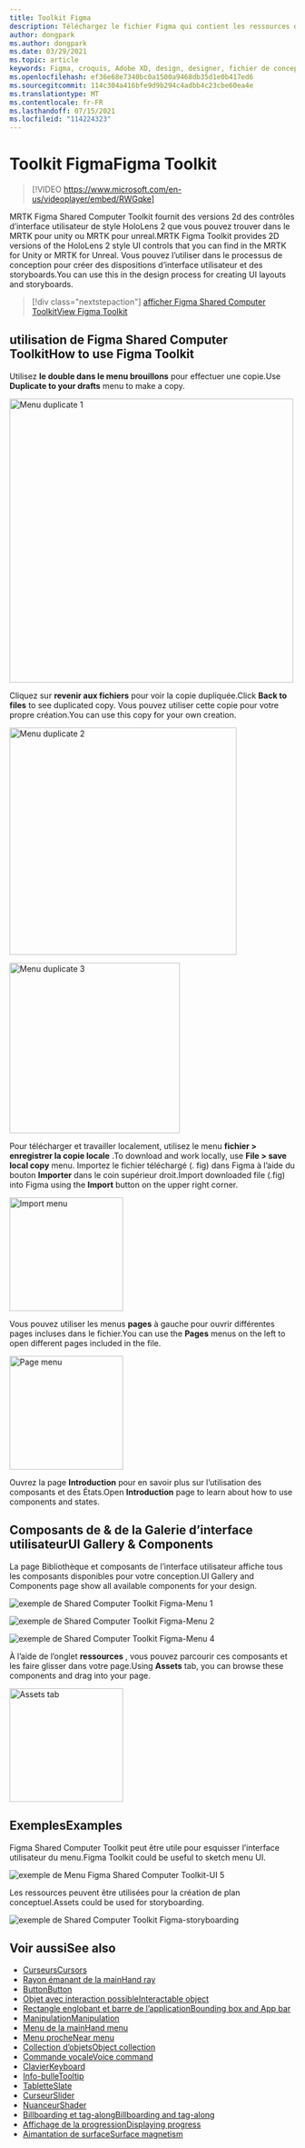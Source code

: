 ```yaml
---
title: Toolkit Figma
description: Téléchargez le fichier Figma qui contient les ressources des blocs de construction d’interface utilisateur courants.
author: dongpark
ms.author: dongpark
ms.date: 03/29/2021
ms.topic: article
keywords: Figma, croquis, Adobe XD, design, designer, fichier de conception, conception UX, HoloLens, MRTK, réalité mixte Shared Computer Toolkit
ms.openlocfilehash: ef36e68e7340bc0a1500a9468db35d1e0b417ed6
ms.sourcegitcommit: 114c304a416bfe9d9b294c4adbb4c23cbe60ea4e
ms.translationtype: MT
ms.contentlocale: fr-FR
ms.lasthandoff: 07/15/2021
ms.locfileid: "114224323"
---
```

# <a name="figma-toolkit"></a><span data-ttu-id="4b13a-104">Toolkit Figma</span><span class="sxs-lookup"><span data-stu-id="4b13a-104">Figma Toolkit</span></span>

> [!VIDEO https://www.microsoft.com/en-us/videoplayer/embed/RWGqke]

<span data-ttu-id="4b13a-105">MRTK Figma Shared Computer Toolkit fournit des versions 2d des contrôles d’interface utilisateur de style HoloLens 2 que vous pouvez trouver dans le MRTK pour unity ou MRTK pour unreal.</span><span class="sxs-lookup"><span data-stu-id="4b13a-105">MRTK Figma Toolkit provides 2D versions of the HoloLens 2 style UI controls that you can find in the MRTK for Unity or MRTK for Unreal.</span></span> <span data-ttu-id="4b13a-106">Vous pouvez l’utiliser dans le processus de conception pour créer des dispositions d’interface utilisateur et des storyboards.</span><span class="sxs-lookup"><span data-stu-id="4b13a-106">You can use this in the design process for creating UI layouts and storyboards.</span></span>

> [!div class="nextstepaction"]
> [<span data-ttu-id="4b13a-107">afficher Figma Shared Computer Toolkit</span><span class="sxs-lookup"><span data-stu-id="4b13a-107">View Figma Toolkit</span></span>](https://www.figma.com/file/ltLag9SxjUIyLQFsp7NNE7/Figma-Toolkit-for-MRTK-%2F-HoloLens%2C-Windows-Mixed-Reality?node-id=116%3A4)

## <a name="how-to-use-figma-toolkit"></a><span data-ttu-id="4b13a-108">utilisation de Figma Shared Computer Toolkit</span><span class="sxs-lookup"><span data-stu-id="4b13a-108">How to use Figma Toolkit</span></span>
<span data-ttu-id="4b13a-109">Utilisez **le double dans le menu brouillons** pour effectuer une copie.</span><span class="sxs-lookup"><span data-stu-id="4b13a-109">Use **Duplicate to your drafts** menu to make a copy.</span></span>

<img src="images/UX_Figma_Use1.png" width="500px" alt="Menu duplicate 1"><br>

<span data-ttu-id="4b13a-110">Cliquez sur **revenir aux fichiers** pour voir la copie dupliquée.</span><span class="sxs-lookup"><span data-stu-id="4b13a-110">Click **Back to files** to see duplicated copy.</span></span> <span data-ttu-id="4b13a-111">Vous pouvez utiliser cette copie pour votre propre création.</span><span class="sxs-lookup"><span data-stu-id="4b13a-111">You can use this copy for your own creation.</span></span>

<img src="images/UX_Figma_Use2.png" width="400px" alt="Menu duplicate 2"><br>

<img src="images/UX_Figma_Use3.png" width="300px" alt="Menu duplicate 3"><br>

<span data-ttu-id="4b13a-112">Pour télécharger et travailler localement, utilisez le menu **fichier > enregistrer la copie locale** .</span><span class="sxs-lookup"><span data-stu-id="4b13a-112">To download and work locally, use **File > save local copy** menu.</span></span> <span data-ttu-id="4b13a-113">Importez le fichier téléchargé (. fig) dans Figma à l’aide du bouton **Importer** dans le coin supérieur droit.</span><span class="sxs-lookup"><span data-stu-id="4b13a-113">Import downloaded file (.fig) into Figma using the **Import** button on the upper right corner.</span></span>

<img src="images/UX_FigmaToolkit_Import.png" width="200px" alt="Import menu"><br>

<span data-ttu-id="4b13a-114">Vous pouvez utiliser les menus **pages** à gauche pour ouvrir différentes pages incluses dans le fichier.</span><span class="sxs-lookup"><span data-stu-id="4b13a-114">You can use the **Pages** menus on the left to open different pages included in the file.</span></span>

<img src="images/UX_FigmaToolkit_PageMenu.png" width="200px" alt="Page menu"><br>

<span data-ttu-id="4b13a-115">Ouvrez la page **Introduction** pour en savoir plus sur l’utilisation des composants et des États.</span><span class="sxs-lookup"><span data-stu-id="4b13a-115">Open **Introduction** page to learn about how to use components and states.</span></span>

## <a name="ui-gallery--components"></a><span data-ttu-id="4b13a-116">Composants de & de la Galerie d’interface utilisateur</span><span class="sxs-lookup"><span data-stu-id="4b13a-116">UI Gallery & Components</span></span>
<span data-ttu-id="4b13a-117">La page Bibliothèque et composants de l’interface utilisateur affiche tous les composants disponibles pour votre conception.</span><span class="sxs-lookup"><span data-stu-id="4b13a-117">UI Gallery and Components page show all available components for your design.</span></span>

![exemple de Shared Computer Toolkit Figma-Menu 1](images/UX_FigmaToolkit_Components_Menu1.png)<br>

![exemple de Shared Computer Toolkit Figma-Menu 2](images/UX_FigmaToolkit_Components_Menu2.png)<br>


![exemple de Shared Computer Toolkit Figma-Menu 4](images/UX_FigmaToolkit_Components_Menu3a.png)<br>

<span data-ttu-id="4b13a-121">À l’aide de l’onglet **ressources** , vous pouvez parcourir ces composants et les faire glisser dans votre page.</span><span class="sxs-lookup"><span data-stu-id="4b13a-121">Using **Assets** tab, you can browse these components and drag into your page.</span></span>

<img src="images/UX_FigmaToolkit_Components_Menu3.png" width="200px" alt="Assets tab"><br>


## <a name="examples"></a><span data-ttu-id="4b13a-122">Exemples</span><span class="sxs-lookup"><span data-stu-id="4b13a-122">Examples</span></span>

<span data-ttu-id="4b13a-123">Figma Shared Computer Toolkit peut être utile pour esquisser l’interface utilisateur du menu.</span><span class="sxs-lookup"><span data-stu-id="4b13a-123">Figma Toolkit could be useful to sketch menu UI.</span></span> 

![exemple de Menu Figma Shared Computer Toolkit-UI 5](images/UX_FigmaToolkit_Examples_Menu.png)<br>


<span data-ttu-id="4b13a-125">Les ressources peuvent être utilisées pour la création de plan conceptuel.</span><span class="sxs-lookup"><span data-stu-id="4b13a-125">Assets could be used for storyboarding.</span></span>

![exemple de Shared Computer Toolkit Figma-storyboarding](images/UX_FigmaToolkit_Examples_Storyboarding.png)<br>


## <a name="see-also"></a><span data-ttu-id="4b13a-127">Voir aussi</span><span class="sxs-lookup"><span data-stu-id="4b13a-127">See also</span></span>

* [<span data-ttu-id="4b13a-128">Curseurs</span><span class="sxs-lookup"><span data-stu-id="4b13a-128">Cursors</span></span>](cursors.md)
* [<span data-ttu-id="4b13a-129">Rayon émanant de la main</span><span class="sxs-lookup"><span data-stu-id="4b13a-129">Hand ray</span></span>](point-and-commit.md)
* [<span data-ttu-id="4b13a-130">Button</span><span class="sxs-lookup"><span data-stu-id="4b13a-130">Button</span></span>](button.md)
* [<span data-ttu-id="4b13a-131">Objet avec interaction possible</span><span class="sxs-lookup"><span data-stu-id="4b13a-131">Interactable object</span></span>](interactable-object.md)
* [<span data-ttu-id="4b13a-132">Rectangle englobant et barre de l’application</span><span class="sxs-lookup"><span data-stu-id="4b13a-132">Bounding box and App bar</span></span>](app-bar-and-bounding-box.md)
* [<span data-ttu-id="4b13a-133">Manipulation</span><span class="sxs-lookup"><span data-stu-id="4b13a-133">Manipulation</span></span>](direct-manipulation.md)
* [<span data-ttu-id="4b13a-134">Menu de la main</span><span class="sxs-lookup"><span data-stu-id="4b13a-134">Hand menu</span></span>](hand-menu.md)
* [<span data-ttu-id="4b13a-135">Menu proche</span><span class="sxs-lookup"><span data-stu-id="4b13a-135">Near menu</span></span>](near-menu.md)
* [<span data-ttu-id="4b13a-136">Collection d’objets</span><span class="sxs-lookup"><span data-stu-id="4b13a-136">Object collection</span></span>](object-collection.md)
* [<span data-ttu-id="4b13a-137">Commande vocale</span><span class="sxs-lookup"><span data-stu-id="4b13a-137">Voice command</span></span>](voice-input.md)
* [<span data-ttu-id="4b13a-138">Clavier</span><span class="sxs-lookup"><span data-stu-id="4b13a-138">Keyboard</span></span>](keyboard.md)
* [<span data-ttu-id="4b13a-139">Info-bulle</span><span class="sxs-lookup"><span data-stu-id="4b13a-139">Tooltip</span></span>](tooltip.md)
* [<span data-ttu-id="4b13a-140">Tablette</span><span class="sxs-lookup"><span data-stu-id="4b13a-140">Slate</span></span>](slate.md)
* [<span data-ttu-id="4b13a-141">Curseur</span><span class="sxs-lookup"><span data-stu-id="4b13a-141">Slider</span></span>](slider.md)
* [<span data-ttu-id="4b13a-142">Nuanceur</span><span class="sxs-lookup"><span data-stu-id="4b13a-142">Shader</span></span>](shader.md)
* [<span data-ttu-id="4b13a-143">Billboarding et tag-along</span><span class="sxs-lookup"><span data-stu-id="4b13a-143">Billboarding and tag-along</span></span>](billboarding-and-tag-along.md)
* [<span data-ttu-id="4b13a-144">Affichage de la progression</span><span class="sxs-lookup"><span data-stu-id="4b13a-144">Displaying progress</span></span>](progress.md)
* [<span data-ttu-id="4b13a-145">Aimantation de surface</span><span class="sxs-lookup"><span data-stu-id="4b13a-145">Surface magnetism</span></span>](surface-magnetism.md)
